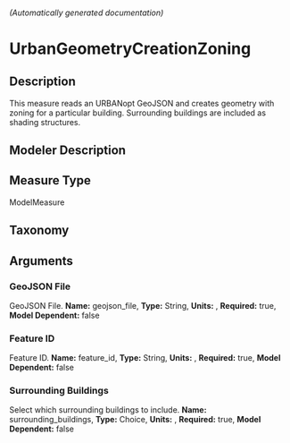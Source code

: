 

###### (Automatically generated documentation)

# UrbanGeometryCreationZoning

## Description
This measure reads an URBANopt GeoJSON and creates geometry with zoning for a particular building.  Surrounding buildings are included as shading structures.

## Modeler Description


## Measure Type
ModelMeasure

## Taxonomy


## Arguments


### GeoJSON File
GeoJSON File.
**Name:** geojson_file,
**Type:** String,
**Units:** ,
**Required:** true,
**Model Dependent:** false

### Feature ID
Feature ID.
**Name:** feature_id,
**Type:** String,
**Units:** ,
**Required:** true,
**Model Dependent:** false

### Surrounding Buildings
Select which surrounding buildings to include.
**Name:** surrounding_buildings,
**Type:** Choice,
**Units:** ,
**Required:** true,
**Model Dependent:** false




